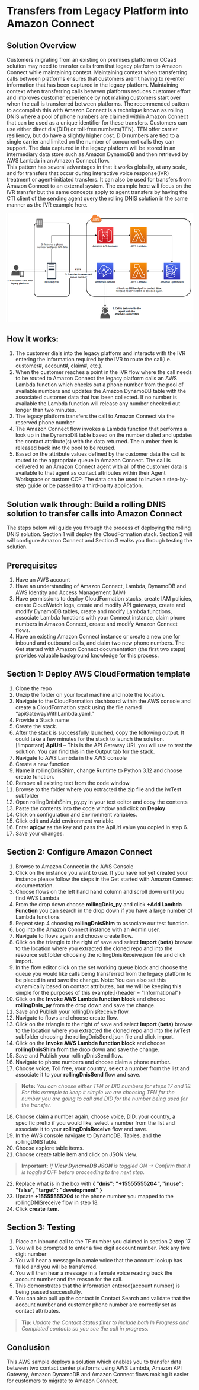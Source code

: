 # **Transfers from Legacy Platform into Amazon Connect**

 
## **Solution Overview**
Customers migrating from an existing on premises platform or CCaaS solution may need to transfer calls from that legacy platform to Amazon Connect while maintaining context.  Maintaining context when transferring calls between platforms ensures that customers aren’t having to re-enter information that has been captured in the legacy platform.
Maintaining context when transferring calls between platforms reduces customer effort and improves customer experience by not making customers start over when the call is transferred between platforms. 
The recommended pattern to accomplish this with Amazon Connect is a technique known as rolling DNIS where a pool of phone numbers are claimed within Amazon Connect that can be used as a unique identifier for these transfers. Customers can use either direct dial(DID) or toll-free numbers(TFN).  TFN offer carrier resiliency, but do have a slightly higher cost.  DID numbers are tied to a single carrier and limited on the number of concurrent calls they can support. 
The data captured in the legacy platform will be stored in an intermediary data store such as Amazon DynamoDB and then retrieved by AWS Lambda in an Amazon Connect flow.  
This pattern has several advantages in that it works globally, at any scale, and for transfers that occur during interactive voice response(IVR) treatment or agent-initiated transfers.  It can also be used for transfers from Amazon Connect to an external system.
The example here will focus on the IVR transfer but the same concepts apply to agent transfers by having the CTI client of the sending agent query the rolling DNIS solution in the same manner as the IVR example here.
 
![image](img/arch.png)
 
## **How it works:**

1. The customer dials into the legacy platform and interacts with the IVR entering the information required by the IVR to route the call(i.e. customer#, account#, claim#, etc.).
2. When the customer reaches a point in the IVR flow where the call needs to be routed to Amazon Connect the legacy platform calls an AWS Lambda function which checks out a phone number from the pool of available numbers and updates the Amazon DynamoDB table with the associated customer data that has been collected. If no number is available the Lambda function will release any number checked out longer than two minutes.
3. The legacy platform transfers the call to Amazon Connect via the reserved phone number
4. The Amazon Connect flow invokes a Lambda function that performs a look up in the DynamoDB table based on the number dialed and updates the contact attribute(s) with the data returned.  The number then is released back into the pool to be reused.
5. Based on the attribute values defined by the customer data the call is routed to the appropriate queue in Amazon Connect. The call is delivered to an Amazon Connect agent with all of the customer data is available to that agent as contact attributes within their Agent Workspace or custom CCP.  The data can be used to invoke a step-by-step guide or be passed to a third-party application.




 ## **Solution walk through:**  Build a rolling DNIS solution to transfer calls into Amazon Connect

The steps below will guide you through the process of deploying the rolling DNIS solution.  Section 1 will deploy the CloudFormation stack.  Section 2 will will configure Amazon Connect and Section 3 walks you through testing the solution. 


## **Prerequisites**

1. Have an AWS account
2. Have an understanding of Amazon Connect, Lambda, DynamoDB and AWS Identity and Access Management (IAM)
3. Have permissions to deploy CloudFormation stacks, create IAM policies, create CloudWatch logs, create and modify API gateways,  create and modify DynamoDB tables, create and modify Lambda functions, associate Lambda functions with your Connect instance, claim phone numbers in Amazon Connect, create and modify Amazon Connect flows. 
4. Have an existing Amazon Connect instance or create a new one for inbound and outbound calls, and claim two new phone numbers. The Get started with Amazon Connect documentation (the first two steps) provides valuable background knowledge for this process.




## **Section 1:  Deploy AWS CloudFormation template**

1. Clone the repo
2. Unzip the folder on your local machine and note the location.
3.  Navigate to the CloudFormation dashboard within the AWS console and create a CloudFormation stack using the file named “apiGatewayWithLambda.yaml.” 
4. Provide a Stack name
5. Create the stack.
6.  After the stack is successfully launched, copy the following output. It could take a few minutes for the stack to launch the solution. 
    [!Important] **ApiUrl** – This is the API Gateway URL you will use to test the solution. You can find this in the Output tab for the stack.
7. Navigate to AWS Lambda in the AWS console
8. Create a new function
9. Name it rollingDnisShim, change Runtime to Python 3.12 and choose create function.
10. Remove all existing text from the code window
11. Browse to the folder where you extracted the zip file and the ivrTest subfolder
12. Open rollingDnishShim_py.py in your text editor and copy the contents
13. Paste the contents into the code window and click on **Deploy**
14.  Click on configuration and Environment variables.
15. Click edit and Add environment variable.
16. Enter **apigw** as the key and pass the ApiUrl value you copied in step 6. 
17. Save your changes. 

## Section 2:  Configure Amazon Connect

1. Browse to Amazon Connect in the AWS Console
2. Click on the instance you want to use.  If you have not yet created your instance please follow the steps in the  Get started with Amazon Connect documentation.
3. Choose flows on the left hand hand column and scroll down until you find AWS Lambda
4. From the drop down choose **rollingDnis_py** and click **+Add Lambda Function**  you can search in the drop down if you have a large number of Lambda functions
5. Repeat step 4 choosing **rollingDnisShim** to associate our test function.
6. Log into the Amazon Connect instance with an Admin user.
7. Navigate to flows again and choose create flow.
8. Click on the triangle to the right of save and select **Import (beta)** browse to the location where you extracted the cloned repo and into the resource subfolder choosing the rollingDnisReceive.json file and click import.
9. In the flow editor click on the set working queue block and choose the queue you would like calls being transferred from the legacy platform to be placed in and save the change.
    Note: You can also set this dynamically based on contact attributes, but we will be keeping this simple for the purposes of this example.]{header = "Informational"} 
10. Click on the **Invoke AWS Lambda function block** and choose **rollingDnis_py** from the drop down and save the change.
11. Save and Publish your rollingDnisReceive flow.
12. Navigate to flows and choose create flow.
13. Click on the triangle to the right of save and select **Import (beta)** browse to the location where you extracted the cloned repo and into the ivrTest subfolder choosing the rollingDnisSend.json file and click import.
14. Click on the **Invoke AWS Lambda function block** and choose **rollingDnisShim** from the drop down and save the change.
15. Save and Publish your rollingDnisSend flow.
16. Navigate to phone numbers and choose claim a phone number.   
17. Choose voice, Toll free, your country, select a number from the list and associate it to your **rollingDnisSend** flow and save.
> **Note:** *You can choose either TFN or DID numbers for steps 17 and 18.  For this example to keep it simple we are choosing TFN for the number you are going to call and DID for the number being used for the transfer.*

18. Choose claim a number again, choose voice, DID, your country, a specific prefix if you would like, select a number from the list and associate it to your **rollingDnisReceive** flow and save. 
19. In the AWS console navigate to DynamoDB, Tables, and the rollingDNISTable.
20. Choose explore table items.
21. Choose create table item and click on JSON view.
> **Important:** *If **View DynamoDB JSON** is toggled ON → Confirm that it is toggled OFF before proceeding to the next step.*

22. Replace what is in the box with **{ "dnis": "+15555555204", "inuse": "false", "target": "development" }**
23. Update **+15555555204** to the phone number you mapped to the rollingDNISreceive flow in step 18. 
24. Click **create item**.



## Section 3: Testing

1. Place an inbound call to the TF number you claimed in section 2 step 17
2. You will be prompted to enter a five digit account number.  Pick any five digit number
3. You will hear a message in a male voice that the account lookup has failed and you will be transferred.
4. You will then hear a message in a female voice reading back the account number and the reason for the call.
5. This demonstrates that the information entered(account number) is being passed successfully.
6. You can also pull up the contact in Contact Search and validate that the account number and customer phone number are correctly set as contact attributes.  

> **Tip:** *Update the Contact Status filter to include both In Progress and Completed contacts so you see the call in progress.*


## Conclusion

This AWS sample deploys a solution which enables you to transfer data between two contact center platforms using AWS Lambda, Amazon API Gateway, Amazon DynamoDB and Amazon Connect flows making it easier for customers to migrate to Amazon Connect. 
